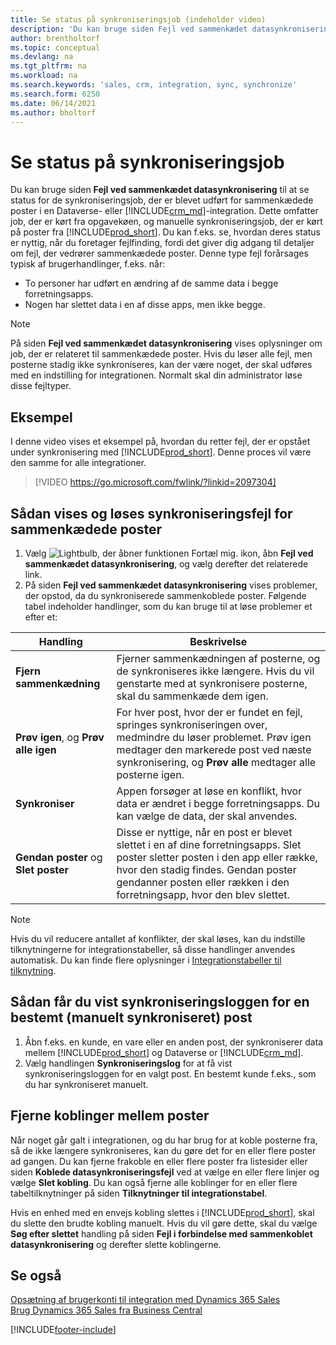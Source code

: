 ```yaml
---
title: Se status på synkroniseringsjob (indeholder video)
description: 'Du kan bruge siden Fejl ved sammenkædet datasynkronisering til at få vist status for de synkroniseringsjob, der er blevet udført for sammenkædede poster i integrationer.'
author: brentholtorf
ms.topic: conceptual
ms.devlang: na
ms.tgt_pltfrm: na
ms.workload: na
ms.search.keywords: 'sales, crm, integration, sync, synchronize'
ms.search.form: 6250
ms.date: 06/14/2021
ms.author: bholtorf
---
```


# <a name="view-the-status-of-synchronization-jobs"></a><a name="view-the-status-of-synchronization-jobs"></a>Se status på synkroniseringsjob


Du kan bruge siden **Fejl ved sammenkædet datasynkronisering** til at se status for de synkroniseringsjob, der er blevet udført for sammenkædede poster i en Dataverse- eller [!INCLUDE[crm_md](includes/crm_md.md)]-integration. Dette omfatter job, der er kørt fra opgavekøen, og manuelle synkroniseringsjob, der er kørt på poster fra [!INCLUDE[prod_short](includes/prod_short.md)]. Du kan f.eks. se, hvordan deres status er nyttig, når du foretager fejlfinding, fordi det giver dig adgang til detaljer om fejl, der vedrører sammenkædede poster. Denne type fejl forårsages typisk af brugerhandlinger, f.eks. når:  

* To personer har udført en ændring af de samme data i begge forretningsapps.
* Nogen har slettet data i en af disse apps, men ikke begge.

> [!Note]
> På siden **Fejl ved sammenkædet datasynkronisering** vises oplysninger om job, der er relateret til sammenkædede poster. Hvis du løser alle fejl, men posterne stadig ikke synkroniseres, kan der være noget, der skal udføres med en indstilling for integrationen. Normalt skal din administrator løse disse fejltyper.   

## <a name="example"></a><a name="example"></a>Eksempel
I denne video vises et eksempel på, hvordan du retter fejl, der er opstået under synkronisering med [!INCLUDE[prod_short](includes/cds_long_md.md)]. Denne proces vil være den samme for alle integrationer. 

> [!VIDEO https://go.microsoft.com/fwlink/?linkid=2097304]


## <a name="to-view-and-resolve-synchronization-errors-for-coupled-records"></a><a name="to-view-and-resolve-synchronization-errors-for-coupled-records"></a>Sådan vises og løses synkroniseringsfejl for sammenkædede poster
1. Vælg ![Lightbulb, der åbner funktionen Fortæl mig.](media/ui-search/search_small.png "Fortæl mig, hvad du vil foretage dig") ikon, åbn **Fejl ved sammenkædet datasynkronisering**, og vælg derefter det relaterede link.
2. På siden **Fejl ved sammenkædet datasynkronisering** vises problemer, der opstod, da du synkroniserede sammenkoblede poster. Følgende tabel indeholder handlinger, som du kan bruge til at løse problemer et efter et:

|Handling|Beskrivelse|
|----|----|
|**Fjern sammenkædning**|Fjerner sammenkædningen af posterne, og de synkroniseres ikke længere. Hvis du vil genstarte med at synkronisere posterne, skal du sammenkæde dem igen. |
|**Prøv igen**, og **Prøv alle igen**|For hver post, hvor der er fundet en fejl, springes synkroniseringen over, medmindre du løser problemet. Prøv igen medtager den markerede post ved næste synkronisering, og **Prøv alle** medtager alle posterne igen.|
|**Synkroniser**|Appen forsøger at løse en konflikt, hvor data er ændret i begge forretningsapps. Du kan vælge de data, der skal anvendes.|
|**Gendan poster** og **Slet poster**|Disse er nyttige, når en post er blevet slettet i en af dine forretningsapps. Slet poster sletter posten i den app eller række, hvor den stadig findes. Gendan poster gendanner posten eller rækken i den forretningsapp, hvor den blev slettet.|

> [!NOTE]
> Hvis du vil reducere antallet af konflikter, der skal løses, kan du indstille tilknytningerne for integrationstabeller, så disse handlinger anvendes automatisk. Du kan finde flere oplysninger i [Integrationstabeller til tilknytning](admin-how-to-modify-table-mappings-for-synchronization.md#mapping-integration-tables).

## <a name="to-view-the-synchronization-log-for-a-specific-manually-synchronized-record"></a><a name="to-view-the-synchronization-log-for-a-specific-manually-synchronized-record"></a>Sådan får du vist synkroniseringsloggen for en bestemt (manuelt synkroniseret) post
1. Åbn f.eks. en kunde, en vare eller en anden post, der synkroniserer data mellem [!INCLUDE[prod_short](includes/prod_short.md)] og Dataverse or [!INCLUDE[crm_md](includes/crm_md.md)].
2. Vælg handlingen **Synkroniseringslog** for at få vist synkroniseringsloggen for en valgt post. En bestemt kunde f.eks., som du har synkroniseret manuelt.

## <a name="remove-couplings-between-records"></a><a name="remove-couplings-between-records"></a>Fjerne koblinger mellem poster
Når noget går galt i integrationen, og du har brug for at koble posterne fra, så de ikke længere synkroniseres, kan du gøre det for en eller flere poster ad gangen. Du kan fjerne frakoble en eller flere poster fra listesider eller siden **Koblede datasynkroniseringsfejl** ved at vælge en eller flere linjer og vælge **Slet kobling**. Du kan også fjerne alle koblinger for en eller flere tabeltilknytninger på siden **Tilknytninger til integrationstabel**. 

Hvis en enhed med en envejs kobling slettes i [!INCLUDE[prod_short](includes/prod_short.md)], skal du slette den brudte kobling manuelt. Hvis du vil gøre dette, skal du vælge **Søg efter slettet** handling på siden **Fejl i forbindelse med sammenkoblet datasynkronisering** og derefter slette koblingerne.

## <a name="see-also"></a><a name="see-also"></a>Se også
[Opsætning af brugerkonti til integration med Dynamics 365 Sales](admin-setting-up-integration-with-dynamics-sales.md)  
[Brug Dynamics 365 Sales fra Business Central](marketing-integrate-dynamicscrm.md)


[!INCLUDE[footer-include](includes/footer-banner.md)]
